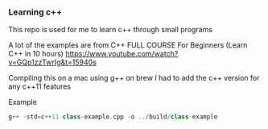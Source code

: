 ### Learning c++

This repo is used for me to learn c++ through small programs

A lot of the examples are from C++ FULL COURSE For Beginners (Learn C++ in 10 hours)
https://www.youtube.com/watch?v=GQp1zzTwrIg&t=15940s

Compiling this on a mac using g++ on brew I had to add the c++ version for any c++11 features

Example
```c++
g++ -std=c++11 class-example.cpp -o ../build/class-example
```

